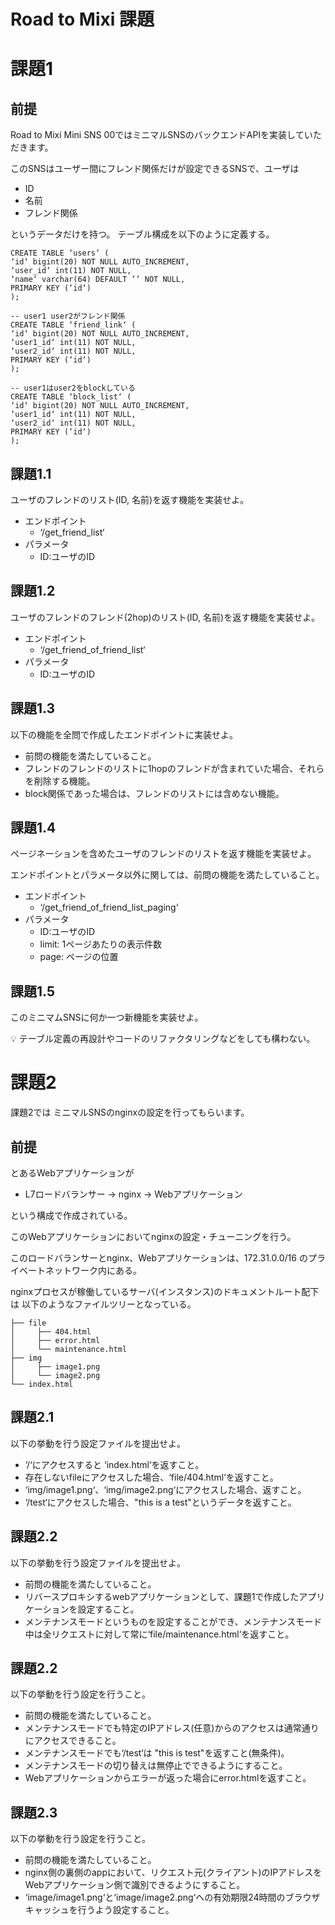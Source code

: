 # Road to Mixi 課題

# 課題1
## 前提
Road to Mixi Mini SNS 00ではミニマルSNSのバックエンドAPIを実装していただきます。

このSNSはユーザー間にフレンド関係だけが設定できるSNSで、ユーザは

* ID
* 名前
* フレンド関係

というデータだけを持つ。 テーブル構成を以下のように定義する。

```
CREATE TABLE ‘users‘ (
‘id‘ bigint(20) NOT NULL AUTO_INCREMENT,
‘user_id‘ int(11) NOT NULL,
‘name‘ varchar(64) DEFAULT ’’ NOT NULL,
PRIMARY KEY (‘id‘)
);

-- user1 user2がフレンド関係
CREATE TABLE ‘friend_link‘ (
‘id‘ bigint(20) NOT NULL AUTO_INCREMENT,
‘user1_id‘ int(11) NOT NULL,
‘user2_id‘ int(11) NOT NULL,
PRIMARY KEY (‘id‘)
);

-- user1はuser2をblockしている
CREATE TABLE ‘block_list‘ (
‘id‘ bigint(20) NOT NULL AUTO_INCREMENT,
‘user1_id‘ int(11) NOT NULL,
‘user2_id‘ int(11) NOT NULL,
PRIMARY KEY (‘id‘)
);
```

## 課題1.1

ユーザのフレンドのリスト(ID, 名前)を返す機能を実装せよ。

* エンドポイント
    * ‘/get_friend_list‘
* パラメータ
    * ID:ユーザのID

## 課題1.2

ユーザのフレンドのフレンド(2hop)のリスト(ID, 名前)を返す機能を実装せよ。

* エンドポイント
    * ‘/get_friend_of_friend_list‘
* パラメータ
    * ID:ユーザのID

## 課題1.3

以下の機能を全問で作成したエンドポイントに実装せよ。

* 前問の機能を満たしていること。
* フレンドのフレンドのリストに1hopのフレンドが含まれていた場合、それらを削除する機能。
* block関係であった場合は、フレンドのリストには含めない機能。

## 課題1.4

ページネーションを含めたユーザのフレンドのリストを返す機能を実装せよ。

エンドポイントとパラメータ以外に関しては、前問の機能を満たしていること。

* エンドポイント
    * ‘/get_friend_of_friend_list_paging‘
* パラメータ
    * ID:ユーザのID
    * limit: 1ページあたりの表示件数
    * page: ページの位置

## 課題1.5

このミニマムSNSに何か一つ新機能を実装せよ。

:bulb: テーブル定義の再設計やコードのリファクタリングなどをしても構わない。

# 課題2

課題2では ミニマルSNSのnginxの設定を行ってもらいます。


## 前提

とあるWebアプリケーションが

* L7ロードバランサー -> nginx -> Webアプリケーション

という構成で作成されている。

このWebアプリケーションにおいてnginxの設定・チューニングを行う。

このロードバランサーとnginx、Webアプリケーションは、172.31.0.0/16 のプライベートネットワーク内にある。

nginxプロセスが稼働しているサーバ(インスタンス)のドキュメントルート配下は 以下のようなファイルツリーとなっている。

```
├── file
│     ├── 404.html
│     ├── error.html
│     └── maintenance.html
├── img
│     ├── image1.png
│     └── image2.png
└── index.html
```

## 課題2.1

以下の挙動を行う設定ファイルを提出せよ。

* ‘/‘にアクセスすると ‘index.html‘を返すこと。
* 存在しないfileにアクセスした場合、‘file/404.html‘を返すこと。
* ‘img/image1.png‘、‘img/image2.png‘にアクセスした場合、返すこと。
* ‘/test‘にアクセスした場合、"this is a test"というデータを返すこと。

## 課題2.2

以下の挙動を行う設定ファイルを提出せよ。

* 前問の機能を満たしていること。
* リバースプロキシするwebアプリケーションとして、課題1で作成したアプリケーションを設定すること。
* メンテナンスモードというものを設定することができ、メンテナンスモード中は全リクエストに対して常に‘file/maintenance.html‘を返すこと。

## 課題2.2

以下の挙動を行う設定を行うこと。

* 前問の機能を満たしていること。
* メンテナンスモードでも特定のIPアドレス(任意)からのアクセスは通常通りにアクセスできること。
* メンテナンスモードでも‘/test‘は "this is test"を返すこと(無条件)。
* メンテナンスモードの切り替えは無停止でできるようにすること。
* Webアプリケーションからエラーが返った場合にerror.htmlを返すこと。

## 課題2.3

以下の挙動を行う設定を行うこと。

* 前問の機能を満たしていること。
* nginx側の裏側のappにおいて、リクエスト元(クライアント)のIPアドレスをWebアプリケーション側で識別できるようにすること。
* ‘image/image1.png‘と‘image/image2.png‘への有効期限24時間のブラウザキャッシュを行うよう設定すること。

